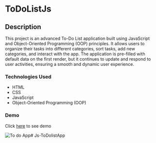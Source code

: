 # ToDoListJs
## Description
This project is an advanced To-Do List application built using JavaScript and Object-Oriented Programming (OOP) principles. It allows users to organize their tasks into different categories, sort tasks, add new categories, and interact with the app. The application is pre-filled with default data on the first render, but it continues to update and respond to user activities, ensuring a smooth and dynamic user experience.
### Technologies Used

- HTML
- CSS
- JavaScript
- Object-Oriented Programming (OOP)

### Demo

Click [here](https://js-todoapp-js.netlify.app) to see demo

![To do App](./images/Todoapppreviewfoto.png)# Js-ToDolistApp

